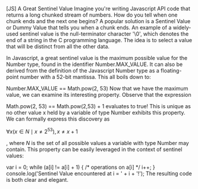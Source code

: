 [JS] A Great Sentinel Value
Imagine you're writing Javascript API code that returns a long chunked stream of numbers. How do you tell when one chunk ends and the next one begins? A popular solution is a Sentinel Value or Dummy Value that tells you when a chunk ends. An example of a widely-used sentinel value is the null-terminator character '\0', which denotes the end of a string in the C programming language. The idea is to select a value that will be distinct from all the other data.

In Javascript, a great sentinel value is the maximum possible value for the Number type, found in the identifier Number.MAX_VALUE. It can also be derived from the definition of the Javascript Number type as a floating-point number with a 52-bit mantissa. This all boils down to:

Number.MAX_VALUE == Math.pow(2, 53)
Now that we have the maximum value, we can examine its interesting property. Observe that the expression

Math.pow(2, 53) == Math.pow(2,53) + 1
evaluates to true! This is unique as no other value x held by a variable of type Number exhibits this property. We can formally express this discovery as

$\forall x ( x \in N \mid x \ne 2^{53} ) , x \ne x + 1$

, where $N$ is the set of all possible values a variable with type Number may contain. This property can be easily leveraged in the context of sentinel values:

var i = 0;
while (a[i] != a[i] + 1) {
    /* operations on a[i] */
    i++;
}
console.log('Sentinel Value encountered at i = ' + i + '!');
The resulting code is both clear and elegant.
